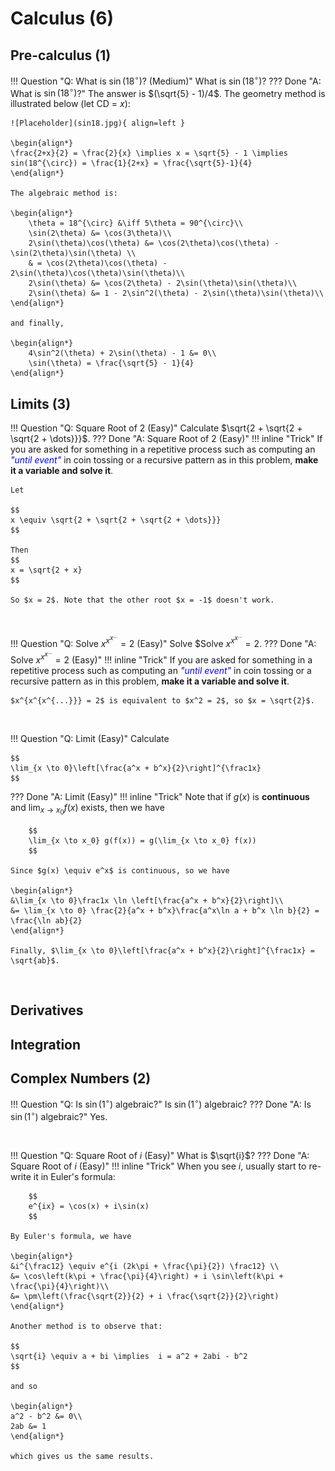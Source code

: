 # Calculus (6)

## Pre-calculus (1)
!!! Question "Q: What is $\sin(18^{\circ})$? (Medium)"
    What is $\sin(18^{\circ})$?
??? Done "A: What is $\sin(18^{\circ})$?" 
	The answer is $(\sqrt{5} - 1)/4$. The geometry method is illustrated below (let CD = $x$):
		    
    ![Placeholder](sin18.jpg){ align=left }

    \begin{align*}
	\frac{2+x}{2} = \frac{2}{x} \implies x = \sqrt{5} - 1 \implies sin(18^{\circ}) = \frac{1}{2+x} = \frac{\sqrt{5}-1}{4}
	\end{align*}
	
    The algebraic method is:
	
    \begin{align*}
		\theta = 18^{\circ} &\iff 5\theta = 90^{\circ}\\
		\sin(2\theta) &= \cos(3\theta)\\
		2\sin(\theta)\cos(\theta) &= \cos(2\theta)\cos(\theta) - \sin(2\theta)\sin(\theta) \\
        & = \cos(2\theta)\cos(\theta) - 2\sin(\theta)\cos(\theta)\sin(\theta)\\
		2\sin(\theta) &= \cos(2\theta) - 2\sin(\theta)\sin(\theta)\\
		2\sin(\theta) &= 1 - 2\sin^2(\theta) - 2\sin(\theta)\sin(\theta)\\		
	\end{align*}

	and finally,

	\begin{align*}
        4\sin^2(\theta) + 2\sin(\theta) - 1 &= 0\\
		\sin(\theta) = \frac{\sqrt{5} - 1}{4}
	\end{align*}


## Limits (3)
!!! Question "Q: Square Root of 2 (Easy)"
    Calculate $\sqrt{2 + \sqrt{2 + \sqrt{2 + \dots}}}$.
??? Done "A: Square Root of 2 (Easy)" 
    !!! inline "Trick"
        If you are asked for something in a repetitive process such as computing an <span style="color:blue">*"until event"*</span> in coin tossing or a recursive pattern as in this problem, **make it a variable and solve it**.
    
    Let 

    $$
    x \equiv \sqrt{2 + \sqrt{2 + \sqrt{2 + \dots}}}
    $$
    
    Then 
    $$
    x = \sqrt{2 + x}
    $$
    
    So $x = 2$. Note that the other root $x = -1$ doesn't work.
    
&nbsp;&nbsp;&nbsp;&nbsp;&nbsp;

!!! Question "Q: Solve $x^{x^{x^{...}}} = 2$ (Easy)"
    Solve $Solve $x^{x^{x^{...}}} = 2$.
??? Done "A: Solve $x^{x^{x^{...}}} = 2$ (Easy)" 
    !!! inline "Trick"
        If you are asked for something in a repetitive process such as computing an <span style="color:blue">*"until event"*</span> in coin tossing or a recursive pattern as in this problem, **make it a variable and solve it**.
    
    $x^{x^{x^{...}}} = 2$ is equivalent to $x^2 = 2$, so $x = \sqrt{2}$.
    
&nbsp;&nbsp;&nbsp;&nbsp;&nbsp;

!!! Question "Q: Limit (Easy)"
    Calculate

    $$
    \lim_{x \to 0}\left[\frac{a^x + b^x}{2}\right]^{\frac1x}
    $$
??? Done "A: Limit (Easy)" 
    !!! inline "Trick"
        Note that if $g(x)$ is **continuous** and $\lim_{x \to x_0}f(x)$ exists, then we have

        $$
        \lim_{x \to x_0} g(f(x)) = g(\lim_{x \to x_0} f(x))
        $$
    
    Since $g(x) \equiv e^x$ is continuous, so we have
    
    \begin{align*}
    &\lim_{x \to 0}\frac1x \ln \left[\frac{a^x + b^x}{2}\right]\\
    &= \lim_{x \to 0} \frac{2}{a^x + b^x}\frac{a^x\ln a + b^x \ln b}{2} = \frac{\ln ab}{2}
    \end{align*}

    Finally, $\lim_{x \to 0}\left[\frac{a^x + b^x}{2}\right]^{\frac1x} = \sqrt{ab}$.

    
&nbsp;&nbsp;&nbsp;&nbsp;&nbsp;

## Derivatives

## Integration

## Complex Numbers (2)

!!! Question "Q: Is $\sin(1^\circ)$ algebraic?"
    Is $\sin(1^\circ)$ algebraic?
??? Done "A: Is $\sin(1^\circ)$ algebraic?"
    Yes.

&nbsp;&nbsp;&nbsp;&nbsp;&nbsp;

!!! Question "Q: Square Root of $i$ (Easy)"
    What is $\sqrt{i}$?
??? Done "A: Square Root of $i$ (Easy)" 
    !!! inline "Trick"
        When you see $i$, usually start to re-write it in Euler's formula:

        $$
        e^{ix} = \cos(x) + i\sin(x)
        $$
    
    By Euler's formula, we have

    \begin{align*}
    &i^{\frac12} \equiv e^{i (2k\pi + \frac{\pi}{2}) \frac12} \\
    &= \cos\left(k\pi + \frac{\pi}{4}\right) + i \sin\left(k\pi + \frac{\pi}{4}\right)\\
    &= \pm\left(\frac{\sqrt{2}}{2} + i \frac{\sqrt{2}}{2}\right)
    \end{align*}
    
    Another method is to observe that:
    
    $$
    \sqrt{i} \equiv a + bi \implies  i = a^2 + 2abi - b^2
    $$

    and so 

    \begin{align*}
    a^2 - b^2 &= 0\\
    2ab &= 1
    \end{align*}

    which gives us the same results.
&nbsp;&nbsp;&nbsp;&nbsp;&nbsp;

